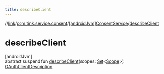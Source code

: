 ```yaml
---
title: describeClient
---
```

//[link](../../../index.html)/[com.tink.service.consent](../index.html)/[[androidJvm]ConsentService](index.html)/[describeClient](describe-client.html)



# describeClient



[androidJvm]\
abstract suspend fun [describeClient](describe-client.html)(scopes: [Set](https://kotlinlang.org/api/latest/jvm/stdlib/kotlin.collections/-set/index.html)&lt;[Scope](../../com.tink.model.user/[android-jvm]-scope/index.html)&gt;): [OAuthClientDescription](../../com.tink.model.consent/[android-jvm]-o-auth-client-description/index.html)




